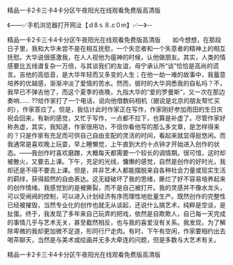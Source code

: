 精品一卡2卡三卡4卡分区午夜阳光在线观看免费版高清版

《——✅手机浏览器打开网沚【ｄ8ｓ８.c０m】✅—》--

精品一卡2卡三卡4卡分区午夜阳光在线观看免费版高清版　　如今想想，在那段日子里，我和大华未尝不是在相互抚慰，一个失恋者和一个失意者的精神上的相互抚慰。大华说很感激我，在人人视他为瘟神的时候，认他做朋友。其实，人类的情感要比五线谱复杂一万倍，与其谈我们的友谊，毋宁承认所“谈”恰恰是高尚的谎言。吉他的高低音，是大华年轻而又多变的人生；在他一劫一难的故事中，我蓄意培养的优越感，渐渐冲淡了爱情的苦水。然而，彼时的大华洞悉我的自私吗？不，我早已不弹吉他了，而这个夏季的夜晚，九指大华的“爱的罗曼斯”，又一次在那边奏响……
??给作家打了一个电话，说向他借数码相机（据说是北京的朋友帮忙买的），作家答应了。但是，我估计此时作家正在写作，作家刚好参加雨田的生日庆祝会回来，有新的感觉，又忙于写作，一点都不拉下，也算是补虚了。尽管作家好称务虚，其实，我知道，作家很用功，不信你看他写的那么多文章，是怎样得来的？只是作家有充足而可供自己自由支配的灵活的时间，看起来就显得挺悠闲。而我通常是喜欢晚上玩耍，早上睡懒觉，上午直到大约十点钟才开始进入创作的状态。——我创作时喜欢磨蹭，大概每天都需要一个较长的调情期。很可惜，这时却被散火，又要去上课。下午，充足的光线，慵懒的感觉，自然是创作的好时光，我却还是不得不要去上课。但是，并非艺术人都能摆脱来自各种社会力量或现实生活的羁绊，获得超然的自由表达。这无疑破坏了我的思绪，撕烂了好不容易培养起来的创作情绪。我感觉到的是被撕裂，而不是自己被打开。我的灵感并不像水龙头，可以受闸阀的控制，可以进入计划经济有序而理性地批量生产。既然创作的完整性已经被摧毁，当然专业化的创作也就无从谈起，还说什么搞艺术，纯粹是空谈，是扯蛋。终于，我发现了多年来自己玩弄的把戏，依然是自欺欺人，自己每一天完成的事情几乎与艺术无关，甚至截然相反，也与我的喜爱没有关系。我发现，为了解除卑微的我却更加微不足道，形同行尸走肉。有时，下午有空闲，作家要相约出去喝茶聊天，当然是与美术或绘画并无多大牵连的问题，但是多数与大艺术有关。





精品一卡2卡三卡4卡分区午夜阳光在线观看免费版高清版
